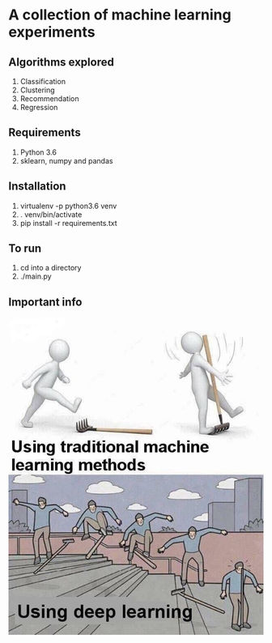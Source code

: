 # A collection of machine learning experiments

## Algorithms explored

1. Classification
2. Clustering
3. Recommendation
4. Regression

## Requirements

1. Python 3.6
2. sklearn, numpy and pandas

## Installation

1. virtualenv -p python3.6 venv
2. . venv/bin/activate
3. pip install -r requirements.txt

## To run

1. cd into a directory
2. ./main.py

## Important info

<img src="deep_learning.JPG" alt="deep learning" />

